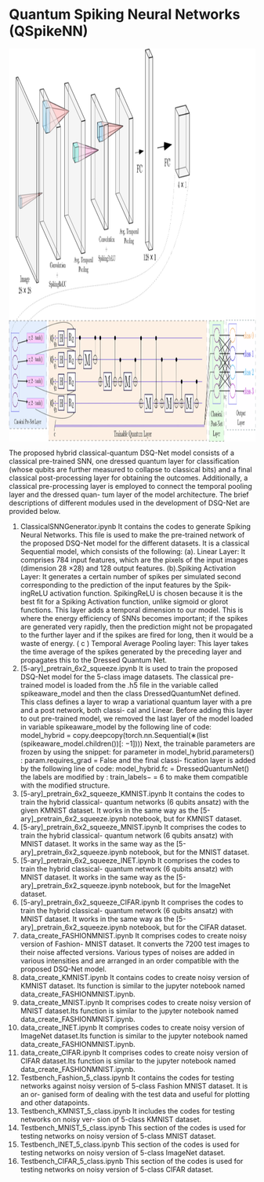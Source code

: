 # Quantum Spiking Neural Networks (QSpikeNN)

<img align="center" alt="diag" width="1000" height="800" src="https://github.com/adi666-png/QSpikeNN/blob/main/assets/diag.png">

The proposed hybrid classical-quantum
DSQ-Net model consists of a classical pre-trained SNN, one
dressed quantum layer for classification (whose qubits are
further measured to collapse to classical bits) and a final
classical post-processing layer for obtaining the outcomes.
Additionally, a classical pre-processing layer is employed
to connect the temporal pooling layer and the dressed quan-
tum layer of the model architecture. The brief descriptions
of different modules used in the development of DSQ-Net
are provided below.

1. ClassicalSNNGenerator.ipynb
It contains the codes to generate Spiking Neural
Networks. This file is used to make the pre-trained
network of the proposed DSQ-Net model for the
different datasets. It is a classical Sequential
model, which consists of the following:
(a). Linear Layer: It comprises 784 input features,
which are the pixels of the input images (dimension
28 ×28) and 128 output features.
(b).Spiking Activation Layer: It generates a certain
number of spikes per simulated second corresponding
to the prediction of the input features by the Spik-
ingReLU activation function. SpikingReLU is chosen
because it is the best fit for a Spiking Activation
function, unlike sigmoid or glorot functions. This
layer adds a temporal dimension to our model. This 
is where the energy efficiency of SNNs becomes
important; if the spikes are generated very rapidly,
then the prediction might not be propagated to the
further layer and if the spikes are fired for long, then it
would be a waste of energy.
( c ) Temporal Average Pooling layer: This layer
takes the time average of the spikes generated by the
preceding layer and propagates this to the Dressed
Quantum Net.
2. [5-ary]_pretrain_6x2_squeeze.ipynb
It is used to train the proposed DSQ-Net model
for the 5-class image datasets. The classical pre-
trained model is loaded from the .h5 file in the
variable called spikeaware_model and then the
class DressedQuantumNet defined. This class
defines a layer to wrap a variational quantum
layer with a pre and a post network, both classi-
cal and Linear. Before adding this layer to out
pre-trained model, we removed the last layer of
the model loaded in variable spikeaware_model
by the following line of code: model_hybrid =
copy.deepcopy(torch.nn.Sequential(∗(list
(spikeaware_model.children())[: −1])))
Next, the trainable parameters are frozen
by using the snippet: for parameter in
model_hybrid.parameters() :
param.requires_grad = False and the final classi-
fication layer is added by the following line of code:
model_hybrid.fc = DressedQuantumNet() the
labels are modified by : train_labels− = 6 to make
them compatible with the modified structure.
3. [5-ary]_pretrain_6x2_squeeze_KMNIST.ipynb
It contains the codes to train the hybrid classical-
quantum networks (6 qubits ansatz) with the given
KMNIST dataset. It works in the same way as the
[5-ary]_pretrain_6x2_squeeze.ipynb
notebook, but for KMNIST dataset.
4. [5-ary]_pretrain_6x2_squeeze_MNIST.ipynb
It comprises the codes to train the hybrid classical-
quantum network (6 qubits ansatz) with MNIST
dataset. It works in the same way as the
[5-ary]_pretrain_6x2_squeeze.ipynb
notebook, but for the MNIST dataset.
5. [5-ary]_pretrain_6x2_squeeze_INET.ipynb
It comprises the codes to train the hybrid classical-
quantum network (6 qubits ansatz) with MNIST
dataset. It works in the same way as the
[5-ary]_pretrain_6x2_squeeze.ipynb
notebook, but for the ImageNet dataset.
6. [5-ary]_pretrain_6x2_squeeze_CIFAR.ipynb
It comprises the codes to train the hybrid classical-
quantum network (6 qubits ansatz) with MNIST
dataset. It works in the same way as the
[5-ary]_pretrain_6x2_squeeze.ipynb
notebook, but for the CIFAR dataset.
7. data_create_FASHIONMNIST.ipynb
It comprises codes to create noisy version of Fashion-
MNIST dataset. It converts the 7200 test images to
their noise affected versions. Various types of noises
are added in various intensities and are arranged in an
order compatible with the proposed DSQ-Net model.
8. data_create_KMNIST.ipynb
It contains codes to create noisy version of KMNIST
dataset. Its function is similar to the jupyter notebook
named data_create_FASHIONMNIST.ipynb.
9. data_create_MNIST.ipynb
It comprises codes to create noisy version of MNIST
dataset.Its function is similar to the jupyter notebook
named data_create_FASHIONMNIST.ipynb.
10. data_create_INET.ipynb
It comprises codes to create noisy version of ImageNet
dataset.Its function is similar to the jupyter notebook
named data_create_FASHIONMNIST.ipynb.
11. data_create_CIFAR.ipynb
It comprises codes to create noisy version of CIFAR
dataset.Its function is similar to the jupyter notebook
named data_create_FASHIONMNIST.ipynb.
12. Testbench_Fashion_5_class.ipynb
It contains the codes for testing networks against noisy
version of 5-class Fashion MNIST dataset. It is an or-
ganised form of dealing with the test data and useful
for plotting and other datapoints.
13. Testbench_KMNIST_5_class.ipynb
It includes the codes for testing networks on noisy ver-
sion of 5-class KMNIST dataset.
14. Testbench_MNIST_5_class.ipynb
This section of the codes is used for testing networks
on noisy version of 5-class MNIST dataset.
15. Testbench_INET_5_class.ipynb
This section of the codes is used for testing networks
on noisy version of 5-class ImageNet dataset.
16. Testbench_CIFAR_5_class.ipynb
This section of the codes is used for testing networks
on noisy version of 5-class CIFAR dataset.




